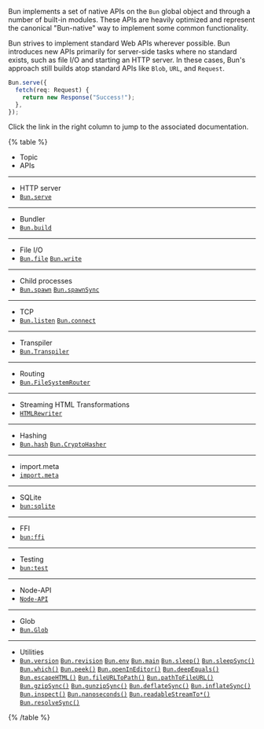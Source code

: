 Bun implements a set of native APIs on the `Bun` global object and through a number of built-in modules. These APIs are heavily optimized and represent the canonical "Bun-native" way to implement some common functionality.

Bun strives to implement standard Web APIs wherever possible. Bun introduces new APIs primarily for server-side tasks where no standard exists, such as file I/O and starting an HTTP server. In these cases, Bun's approach still builds atop standard APIs like `Blob`, `URL`, and `Request`.

```ts
Bun.serve({
  fetch(req: Request) {
    return new Response("Success!");
  },
});
```

Click the link in the right column to jump to the associated documentation.

{% table %}

- Topic
- APIs

---

- HTTP server
- [`Bun.serve`](/docs/api/http#bun-serve)

---

- Bundler
- [`Bun.build`](/docs/bundler)

---

- File I/O
- [`Bun.file`](/docs/api/file-io#reading-files-bun-file)
  [`Bun.write`](/docs/api/file-io#writing-files-bun-write)

---

- Child processes
- [`Bun.spawn`](/docs/api/spawn#spawn-a-process-bun-spawn)
  [`Bun.spawnSync`](/docs/api/spawn#blocking-api-bun-spawnsync)

---

- TCP
- [`Bun.listen`](/docs/api/tcp#start-a-server-bun-listen)
  [`Bun.connect`](/docs/api/tcp#start-a-server-bun-listen)

---

- Transpiler
- [`Bun.Transpiler`](/docs/api/transpiler)

---

- Routing
- [`Bun.FileSystemRouter`](/docs/api/file-system-router)

---

- Streaming HTML Transformations
- [`HTMLRewriter`](/docs/api/html-rewriter)

---

- Hashing
- [`Bun.hash`](/docs/api/hashing#bun-hash)
  [`Bun.CryptoHasher`](/docs/api/hashing#bun-cryptohasher)

---

- import.meta
- [`import.meta`](/docs/api/import-meta)

---

<!-- - [DNS](/docs/api/dns)
- `Bun.dns`

--- -->

- SQLite
- [`bun:sqlite`](/docs/api/sqlite)

---

- FFI
- [`bun:ffi`](/docs/api/ffi)

---

- Testing
- [`bun:test`](/docs/cli/test)

---

- Node-API
- [`Node-API`](/docs/api/node-api)

---

- Glob
- [`Bun.Glob`](/docs/api/glob)

---

- Utilities
- [`Bun.version`](/docs/api/utils#bun-version)
  [`Bun.revision`](/docs/api/utils#bun-revision)
  [`Bun.env`](/docs/api/utils#bun-env)
  [`Bun.main`](/docs/api/utils#bun-main)
  [`Bun.sleep()`](/docs/api/utils#bun-sleep)
  [`Bun.sleepSync()`](/docs/api/utils#bun-sleepsync)
  [`Bun.which()`](/docs/api/utils#bun-which)
  [`Bun.peek()`](/docs/api/utils#bun-peek)
  [`Bun.openInEditor()`](/docs/api/utils#bun-openineditor)
  [`Bun.deepEquals()`](/docs/api/utils#bun-deepequals)
  [`Bun.escapeHTML()`](/docs/api/utils#bun-escapehtml)
  [`Bun.fileURLToPath()`](/docs/api/utils#bun-fileurltopath)
  [`Bun.pathToFileURL()`](/docs/api/utils#bun-pathtofileurl)
  [`Bun.gzipSync()`](/docs/api/utils#bun-gzipsync)
  [`Bun.gunzipSync()`](/docs/api/utils#bun-gunzipsync)
  [`Bun.deflateSync()`](/docs/api/utils#bun-deflatesync)
  [`Bun.inflateSync()`](/docs/api/utils#bun-inflatesync)
  [`Bun.inspect()`](/docs/api/utils#bun-inspect)
  [`Bun.nanoseconds()`](/docs/api/utils#bun-nanoseconds)
  [`Bun.readableStreamTo*()`](/docs/api/utils#bun-readablestreamto)
  [`Bun.resolveSync()`](/docs/api/utils#bun-resolvesync)

{% /table %}
